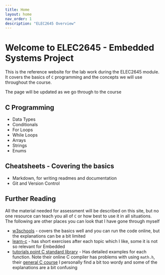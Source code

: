 ```yaml
---
title: Home
layout: home
nav_order: 1
description: "ELEC2645 Overview"
---
```



# Welcome to ELEC2645 - Embedded Systems Project

This is the reference website for the lab work during the ELEC2645 module. It covers the basics of `C` programming and the concepts we will use throughout the course.

The page will be updated as we go through to the course 

## C Programming

- Data Types
- Conditionals
- For Loops
- While Loops
- Arrays
- Strings
- Enums




## Cheatsheets - Covering the basics

- Markdown, for writing readmes and documentation
- Git and Version Control



## Further Reading

All the material needed for assessment will be described on this site, but no one resource can teach you all of `C` or how best to use it in all situations. The following are other places you can look that I have gone through myself

- [w3schools](https://www.w3schools.com/c/index.php) - covers the basics well and you can run the code online, but the explanations can be a bit limited
- [learn-c](https://www.learn-c.org/) - has short exercises after each topic which I like, some it is not so relevant for Embedded
- [tutorials point C standard library](https://www.tutorialspoint.com/c_standard_library/index.htm) - Has detailed examples for each function. Note their online C compiler has problems with using `math.h`, their [general C course](https://www.tutorialspoint.com/cprogramming/index.htm) I personally find a bit too wordy and some of the explanations are a bit confusing